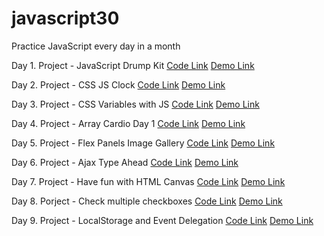 # javascript30
Practice JavaScript every day in a month

Day 1. Project - JavaScript Drump Kit
[Code Link](https://github.com/daihuaye/javascript30/tree/01---JavaScript-Drum-Kit)
[Demo Link](https://foregoing-freeze.glitch.me/)

Day 2. Project - CSS JS Clock
[Code Link](https://github.com/daihuaye/javascript30/tree/02-CSS-JS-Clock)
[Demo Link](https://secret-protest.glitch.me/)

Day 3. Project - CSS Variables with JS
[Code Link](https://github.com/daihuaye/javascript30/tree/03-update-css-variables-with-js)
[Demo Link](https://mature-whip.glitch.me/)

Day 4. Project - Array Cardio Day 1
[Code Link](https://github.com/daihuaye/javascript30/tree/04-array-cardio-1)
[Demo Link](https://accidental-hacksaw.glitch.me/)

Day 5. Project - Flex Panels Image Gallery
[Code Link](https://github.com/daihuaye/javascript30/tree/05-flex-panels-image-gallery)
[Demo Link](https://surf-jail.glitch.me/)

Day 6. Project - Ajax Type Ahead
[Code Link](https://github.com/daihuaye/javascript30/tree/06-ajax-type-ahead)
[Demo Link](https://odd-subway.glitch.me/)

Day 7. Project - Have fun with HTML Canvas
[Code Link](https://github.com/daihuaye/javascript30/tree/07-fun-with-html-canvas)
[Demo Link](https://equable-cylinder.glitch.me/)

Day 8. Porject - Check multiple checkboxes
[Code Link](https://github.com/daihuaye/javascript30/tree/08-check-multiple-checkboxes)
[Demo Link](https://adaptable-hisser.glitch.me/)

Day 9. Project - LocalStorage and Event Delegation
[Code Link](https://github.com/daihuaye/javascript30/tree/09-LocalStorage-and-Event-Delegation)
[Demo Link](https://abrupt-crawdad.glitch.me/)
